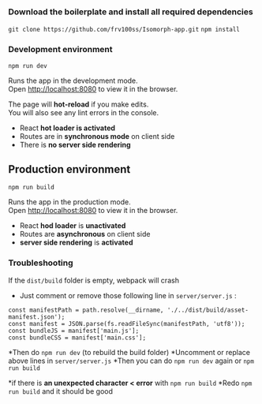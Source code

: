 ### Download the boilerplate and install all required dependencies

 `git clone https://github.com/frv100ss/Isomorph-app.git`
 `npm install` 

### Development environment

`npm run dev`

Runs the app in the development mode.<br>
Open [http://localhost:8080](http://localhost:8080) to view it in the browser.

The page will **hot-reload** if you make edits.<br>
You will also see any lint errors in the console.

* React **hot loader is activated** 
* Routes are in **synchronous mode** on client side
* There is **no server side rendering** 

## Production environment

`npm run build`

Runs the app in the production mode.<br>
Open [http://localhost:8080](http://localhost:8080) to view it in the browser.

* React **hod loader** is **unactivated** 
* Routes are **asynchronous** on client side
* **server side rendering** is **activated**

### Troubleshooting
If the `dist/build` folder is empty, webpack will crash 
* Just comment or remove those following line in `server/server.js` :
```
const manifestPath = path.resolve(__dirname, './../dist/build/asset-manifest.json');
const manifest = JSON.parse(fs.readFileSync(manifestPath, 'utf8'));
const bundleJS = manifest['main.js'];
const bundleCSS = manifest['main.css'];
```

*Then do `npm run dev` (to rebuild the build folder)
*Uncomment or replace above lines in `server/server.js` 
*Then you can do `npm run dev` again or `npm run build`

*if there is **an unexpected character < error** with `npm run build`
*Redo `npm run build` and it should be good


